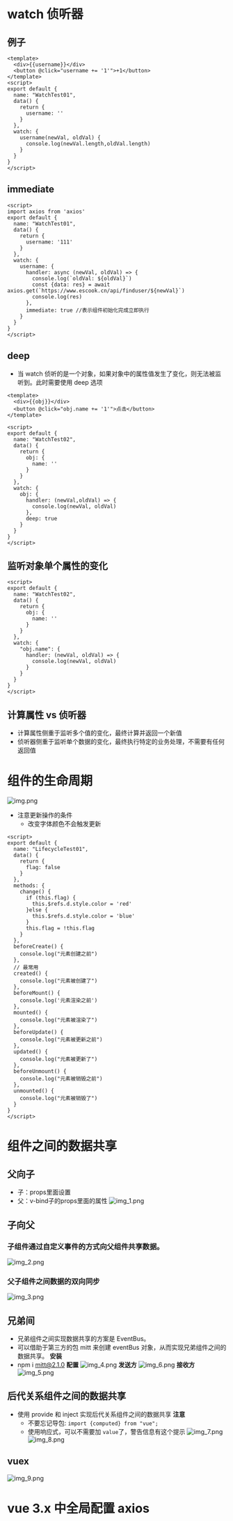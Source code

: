 # watch 侦听器
## 例子
```vue
<template>
  <div>{{username}}</div>
  <button @click="username += '1'">+1</button>
</template>
<script>
export default {
  name: "WatchTest01",
  data() {
    return {
      username: ''
    }
  },
  watch: {
    username(newVal, oldVal) {
      console.log(newVal.length,oldVal.length)
    }
  }
}
</script>
```
## immediate
```vue
<script>
import axios from 'axios'
export default {
  name: "WatchTest01",
  data() {
    return {
      username: '111'
    }
  },
  watch: {
    username: {
      handler: async (newVal, oldVal) => {
        console.log(`oldVal: ${oldVal}`)
        const {data: res} = await axios.get(`https://www.escook.cn/api/finduser/${newVal}`)
        console.log(res)
      },
      immediate: true //表示组件初始化完成立即执行
    }
  }
}
</script>
```
## deep
- 当 watch 侦听的是一个对象，如果对象中的属性值发生了变化，则无法被监听到。此时需要使用 deep 选项
```vue
<template>
  <div>{{obj}}</div>
  <button @click="obj.name += '1'">点击</button>
</template>

<script>
export default {
  name: "WatchTest02",
  data() {
    return {
      obj: {
        name: ''
      }
    }
  },
  watch: {
    obj: {
      handler: (newVal,oldVal) => {
        console.log(newVal, oldVal)
      },
      deep: true
    }
  }
}
</script>
```
## 监听对象单个属性的变化
```vue
<script>
export default {
  name: "WatchTest02",
  data() {
    return {
      obj: {
        name: ''
      }
    }
  },
  watch: {
    "obj.name": {
      handler: (newVal, oldVal) => {
        console.log(newVal, oldVal)
      }
    }
  }
}
</script>
```
## 计算属性 vs 侦听器
- 计算属性侧重于监听多个值的变化，最终计算并返回一个新值
- 侦听器侧重于监听单个数据的变化，最终执行特定的业务处理，不需要有任何返回值
# 组件的生命周期
![img.png](img.png)
- 注意更新操作的条件
  - 改变字体颜色不会触发更新
```vue
<script>
export default {
  name: "LifecycleTest01",
  data() {
    return {
      flag: false
    }
  },
  methods: {
    change() {
      if (this.flag) {
        this.$refs.d.style.color = 'red'
      }else {
        this.$refs.d.style.color = 'blue'
      }
      this.flag = !this.flag
    }
  },
  beforeCreate() {
    console.log("元素创建之前")
  },
  // 最常用
  created() {
    console.log("元素被创建了")
  },
  beforeMount() {
    console.log('元素渲染之前')
  },
  mounted() {
    console.log("元素被渲染了")
  },
  beforeUpdate() {
    console.log("元素被更新之前")
  },
  updated() {
    console.log("元素被更新了")
  },
  beforeUnmount() {
    console.log("元素被销毁之前")
  },
  unmounted() {
    console.log("元素被销毁了")
  }
}
</script>
```
# 组件之间的数据共享
## 父向子
- 子：props里面设置
- 父：v-bind子的props里面的属性
![img_1.png](img_1.png)
## 子向父
### 子组件通过自定义事件的方式向父组件共享数据。
![img_2.png](img_2.png)
### 父子组件之间数据的双向同步
![img_3.png](img_3.png)
## 兄弟间
- 兄弟组件之间实现数据共享的方案是 EventBus。
- 可以借助于第三方的包 mitt 来创建 eventBus 对象，从而实现兄弟组件之间的数据共享。
**安装**
- npm i mitt@2.1.0
**配置**
![img_4.png](img_4.png)
**发送方**
![img_6.png](img_6.png)
**接收方**
![img_5.png](img_5.png)
## 后代关系组件之间的数据共享
- 使用 provide 和 inject 实现后代关系组件之间的数据共享
**注意**
  - 不要忘记导包: `import {computed} from "vue";`
  - 使用响应式，可以不需要加 `value`了，警告信息有这个提示
![img_7.png](img_7.png)
![img_8.png](img_8.png)
## vuex
![img_9.png](img_9.png)
# vue 3.x 中全局配置 axios
